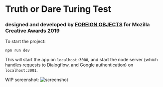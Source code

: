 # Truth or Dare Turing Test
### designed and developed by [FOREIGN OBJECTS](https://www.foreignobjects.net/) for Mozilla Creative Awards 2019

To start the project:

`npm run dev`

This will start the app on `localhost:3000`, and start the node server (which handles requests to Dialogflow, and Google authentication) on `localhost:3001`.

WIP screenshot:
![screenshot](https://raw.githubusercontent.com/Kallirroi/bot_test/master/screencapture-localhost-3000-2020-04-15-09_42_47.png)
